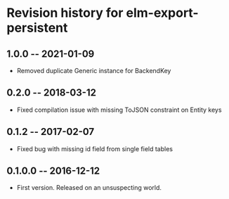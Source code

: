 # Revision history for elm-export-persistent

## 1.0.0 -- 2021-01-09

* Removed duplicate Generic instance for BackendKey

## 0.2.0 -- 2018-03-12

* Fixed compilation issue with missing ToJSON constraint on Entity keys

## 0.1.2 -- 2017-02-07

* Fixed bug with missing id field from single field tables

## 0.1.0.0  -- 2016-12-12

* First version. Released on an unsuspecting world.

